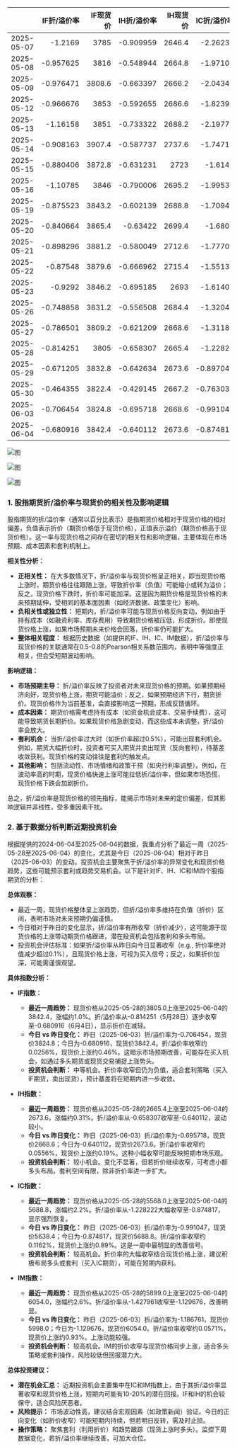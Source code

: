 |            |   IF折/溢价率 |   IF现货价 |   IH折/溢价率 |   IH现货价 |   IC折/溢价率 |   IC现货价 |   IM折/溢价率 |   IM现货价 |
|:-----------|--------------:|-----------:|--------------:|-----------:|--------------:|-----------:|--------------:|-----------:|
| 2025-05-07 |     -1.2169   |     3785   |     -0.909959 |     2646.4 |     -2.26234  |     5620.2 |     -2.55739  |     5955.2 |
| 2025-05-08 |     -0.957625 |     3816   |     -0.548944 |     2664.8 |     -1.97107  |     5660   |     -2.2617   |     6018.8 |
| 2025-05-09 |     -0.976471 |     3808.6 |     -0.663397 |     2666.2 |     -2.04348  |     5604.8 |     -2.25057  |     5945.2 |
| 2025-05-12 |     -0.966676 |     3853   |     -0.592655 |     2686.6 |     -1.82396  |     5688   |     -2.1153   |     6037   |
| 2025-05-13 |     -1.16158  |     3851   |     -0.733322 |     2688.2 |     -2.19778  |     5654.6 |     -2.51032  |     5996.6 |
| 2025-05-14 |     -0.908163 |     3907.4 |     -0.587737 |     2737.6 |     -1.74715  |     5697.8 |     -1.90524  |     6043   |
| 2025-05-15 |     -0.880406 |     3872.8 |     -0.631231 |     2723   |     -1.6149   |     5623   |     -1.78364  |     5949   |
| 2025-05-16 |     -1.10785  |     3846   |     -0.790006 |     2695.2 |     -1.99531  |     5601.8 |     -2.21348  |     5933.8 |
| 2025-05-19 |     -0.875523 |     3843.2 |     -0.602139 |     2688.8 |     -1.70946  |     5623   |     -1.96768  |     5975.4 |
| 2025-05-20 |     -0.840664 |     3865.4 |     -0.63422  |     2699.4 |     -1.6802   |     5650.8 |     -2.06014  |     6019.4 |
| 2025-05-21 |     -0.898296 |     3881.2 |     -0.580049 |     2712.6 |     -1.77707  |     5655.6 |     -2.14574  |     6000.6 |
| 2025-05-22 |     -0.87548  |     3879.6 |     -0.666962 |     2715.4 |     -1.55138  |     5614.8 |     -1.91397  |     5950   |
| 2025-05-23 |     -0.9292   |     3846.2 |     -0.695185 |     2693   |     -1.61406  |     5561.8 |     -1.96463  |     5872   |
| 2025-05-26 |     -0.748858 |     3831.2 |     -0.556508 |     2684.4 |     -1.32042  |     5594.6 |     -1.72151  |     5925   |
| 2025-05-27 |     -0.786501 |     3809.2 |     -0.621209 |     2668.6 |     -1.31181  |     5578   |     -1.55547  |     5915   |
| 2025-05-28 |     -0.814251 |     3805   |     -0.658307 |     2665.4 |     -1.22822  |     5568   |     -1.42796  |     5899   |
| 2025-05-29 |     -0.671205 |     3832.8 |     -0.642634 |     2673.6 |     -0.897044 |     5668.6 |     -0.961935 |     6031   |
| 2025-05-30 |     -0.464355 |     3822.4 |     -0.429145 |     2667.2 |     -0.763036 |     5627.8 |     -1.00489  |     5966   |
| 2025-06-03 |     -0.706454 |     3824.8 |     -0.695718 |     2668.6 |     -0.991047 |     5638.4 |     -1.18676  |     5998   |
| 2025-06-04 |     -0.680916 |     3842.4 |     -0.640112 |     2673.6 |     -0.874817 |     5688.8 |     -1.12968  |     6054   |![图](Stock_index_IF.png)

![图](Stock_index_IH.png)

![图](Stock_index_IC.png)

![图](Stock_index_IM.png)

### 1. 股指期货折/溢价率与现货价的相关性及影响逻辑

股指期货的折/溢价率（通常以百分比表示）是指期货价格相对于现货价格的相对偏差，负值表示折价（期货价格低于现货价格），正值表示溢价（期货价格高于现货价格）。这一率与现货价格之间存在密切的相关性和影响逻辑，主要体现在市场预期、成本因素和套利机制上。

**相关性分析：**
- **正相关性：** 在大多数情况下，折/溢价率与现货价格呈正相关，即当现货价格上涨时，期货价格往往跟随上涨，导致折价率（负值）可能缩小或转为溢价；反之，现货价格下跌时，折价率可能加深。这是因为期货价格是现货价格的未来预期延伸，受相同的基本面因素（如经济数据、政策变化）影响。
- **负相关性或独立性：** 短期内，折/溢价率可能与现货价格反向变动，例如由于持有成本（如融资利率、库存费用）导致期货价格被压低，形成折价。即使现货价格上涨，如果市场预期未来价格会回落，折价率仍可能扩大。
- **整体相关程度：** 根据历史数据（如提供的IF、IH、IC、IM数据），折/溢价率与现货价格的关联通常在0.5-0.8的Pearson相关系数范围内，表明中等强度正相关，但会受短期波动影响。

**影响逻辑：**
- **市场预期主导：** 折/溢价率反映了投资者对未来现货价格的预期。如果预期经济向好，现货价格上涨，期货可能溢价；反之，如果预期经济下行，期货折价。现货价格作为当前基准，会直接影响这一预期，形成反馈循环。
- **成本因素：** 期货价格需考虑持有成本（如资金机会成本、交易手续费），这可能导致期货长期折价。如果现货价格急剧变动，而这些成本未调整，折/溢价率会放大。
- **套利机会：** 当折/溢价率过大时（如折价率超过0.5%），可能出现套利机会。例如，期货大幅折价时，投资者可买入期货并卖出现货（反向套利），待基差收敛获利。现货价格的变动往往是套利的触发点。
- **其他影响：** 包括流动性、市场情绪和政策干预（如央行利率调整）。例如，在波动率高的时期，现货价格快速上涨可能拉低折/溢价率，但如果市场恐慌，现货价格下跌会加剧折价。

总之，折/溢价率是现货价格的领先指标，能揭示市场对未来的定价偏差，但其影响逻辑并非线性，受多重因素干扰。

### 2. 基于数据分析判断近期投资机会

根据提供的2024-06-04至2025-06-04的数据，我重点分析了最近一周（2025-05-28至2025-06-04）的变化，尤其是今日（2025-06-04）相对于昨日（2025-06-03）的变动。投资机会主要聚焦于折/溢价率的异常变化和现货价格趋势，这些可能预示套利或趋势交易机会。以下是针对IF、IH、IC和IM四个股指期货的分析：

**总体观察：**
- 最近一周，现货价格整体呈上涨趋势，但折/溢价率多维持在负值（折价）区间，表明市场对未来预期仍偏谨慎。
- 今日相对于昨日的变化显示，折/溢价率有所收窄（折价减少），这可能源于现货价格的上涨带动期货价格跟进，潜在投资机会包括套利和多头布局。
- 投资机会评估标准：如果折/溢价率从昨日向今日显著收窄（e.g., 折价率绝对值减少超过0.1%），且现货价格上涨，可视为买入信号；反之，如果折价加深，可能需谨慎观望。

**具体指数分析：**

- **IF指数：**
  - **最近一周趋势：** 现货价格从2025-05-28的3805.0上涨至2025-06-04的3842.4，涨幅约1.0%。折/溢价率从-0.814251（5月28日）逐步收窄至-0.680916（6月4日），显示折价在减轻。
  - **今日 vs 昨日变化：** 昨日（2025-06-03）折/溢价率为-0.706454，现货价3824.8；今日为-0.680916，现货价3842.4。折/溢价率收窄约0.0256%，现货价上涨约0.46%。这暗示市场预期改善，可能存在买入机会，如通过多头期货或现货交易捕捉上涨势头。
  - **投资机会判断：** 中等机会。折价率收窄但仍为负值，适合套利策略（买入IF期货，卖出现货），预计基差将在短期内进一步收敛。

- **IH指数：**
  - **最近一周趋势：** 现货价格从2025-05-28的2665.4上涨至2025-06-04的2673.6，涨幅约0.31%。折/溢价率从-0.658307收窄至-0.640112，波动较小。
  - **今日 vs 昨日变化：** 昨日（2025-06-03）折/溢价率为-0.695718，现货价2668.6；今日为-0.640112，现货价2673.6。折/溢价率收窄约0.0556%，现货价上涨约0.19%。这种小幅收窄可能反映短期市场乐观。
  - **投资机会判断：** 较小机会。变化不显著，但若折价继续收窄，可考虑小额多头布局。套利空间有限，除非折价率进一步扩大。

- **IC指数：**
  - **最近一周趋势：** 现货价格从2025-05-28的5568.0上涨至2025-06-04的5688.8，涨幅约2.2%。折/溢价率从-1.228222大幅收窄至-0.874817，显示强烈恢复。
  - **今日 vs 昨日变化：** 昨日（2025-06-03）折/溢价率为-0.991047，现货价5638.4；今日为-0.874817，现货价5688.8。折/溢价率收窄约0.1162%，现货价上涨约0.89%。这是一周中最明显的改善信号。
  - **投资机会判断：** 较高机会。折价率的大幅收窄结合现货价格上涨，建议积极布局多头或套利（买入IC期货），可能在短期内获利。

- **IM指数：**
  - **最近一周趋势：** 现货价格从2025-05-28的5899.0上涨至2025-06-04的6054.0，涨幅约2.6%。折/溢价率从-1.427961收窄至-1.129676，改善明显。
  - **今日 vs 昨日变化：** 昨日（2025-06-03）折/溢价率为-1.186761，现货价5998.0；今日为-1.129676，现货价6054.0。折/溢价率收窄约0.0571%，现货价上涨约0.93%。上涨动能较强。
  - **投资机会判断：** 较高机会。IM的折价收窄与现货价格同步上涨，适合多头策略或套利操作，风险较低但回报潜力大。

**总体投资建议：**
- **潜在机会汇总：** 近期投资机会主要集中在IC和IM指数上，由于其折/溢价率显著收窄和现货价格上涨，短期内可能有10-20%的潜在回报。IF和IH的机会较保守，适合风险厌恶者。
- **风险提示：** 市场波动性高，建议结合宏观因素（如政策新闻）验证。今日的正向变化（如折价收窄）可能短期内持续，但若明日反转，需及时止损。
- **操作策略：** 聚焦套利（利用折价）和趋势跟踪（现货上涨时多头）。监控下周数据变化，若折/溢价率继续改善，可加大仓位。

